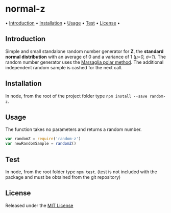 # normal-z

• [Introduction](#Introduction) • [Installation](#installation) • [Usage](#usage) • [Test](#test) • [License](#license) •

## Introduction

Simple and small standalone random number generator for **Z**,
the **standard normal distribution** with an average of 0 and a variance of 1 (*μ=0, σ=1*).
The random number generator uses the
[Marsaglia polar method](http://en.wikipedia.org/wiki/Normal_distribution#Generating_values_from_normal_distribution).
The additional independent random sample is cashed for the next call.

## Installation

In node, from the root of the project folder type `npm install --save random-z`.


## Usage

The function takes no parameters and returns a random number.

```javascript
var randomZ = require('random-z')
var newRandomSample = randomZ()
```

## Test

In node, from the root folder type `npm test`.
(test is not included with the package and must be obtained from the git repository)


## License

Released under the [MIT License](http://www.opensource.org/licenses/MIT)
